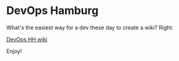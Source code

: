 # DevOps Hamburg

What's the easiest way for a dev these day to create a wiki? Right:

[DevOps HH wiki](http://github.com/5v3n/devops_hamburg)

Enjoy!